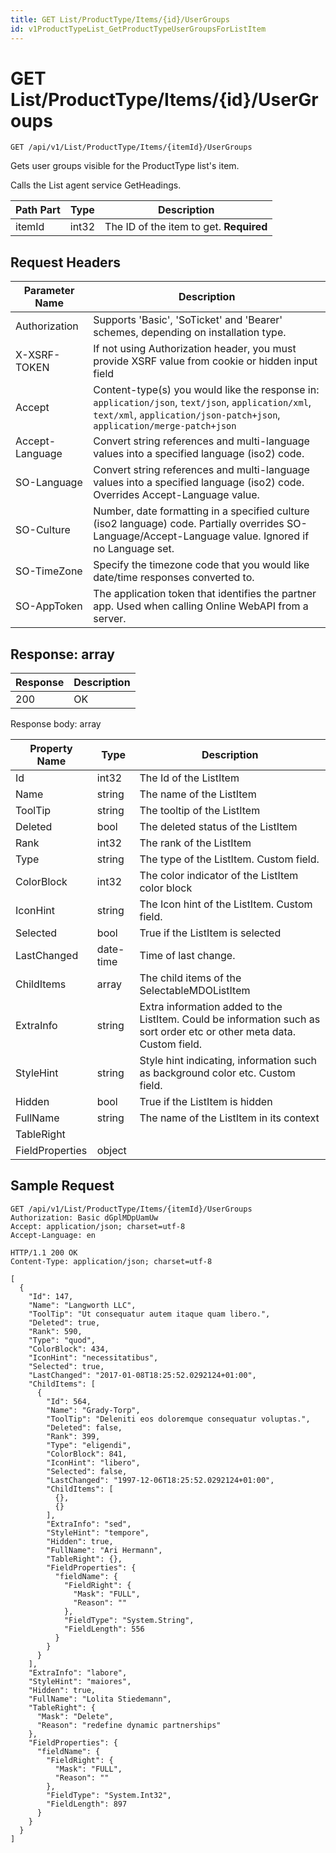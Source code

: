 ```yaml
---
title: GET List/ProductType/Items/{id}/UserGroups
id: v1ProductTypeList_GetProductTypeUserGroupsForListItem
---
```


# GET List/ProductType/Items/{id}/UserGroups

```http
GET /api/v1/List/ProductType/Items/{itemId}/UserGroups
```

Gets user groups visible for the ProductType list's item.

Calls the List agent service GetHeadings.




| Path Part | Type | Description |
|-----------|------|-------------|
| itemId | int32 | The ID of the item to get. **Required** |



## Request Headers

| Parameter Name | Description |
|----------------|-------------|
| Authorization  | Supports 'Basic', 'SoTicket' and 'Bearer' schemes, depending on installation type. |
| X-XSRF-TOKEN   | If not using Authorization header, you must provide XSRF value from cookie or hidden input field |
| Accept         | Content-type(s) you would like the response in: `application/json`, `text/json`, `application/xml`, `text/xml`, `application/json-patch+json`, `application/merge-patch+json` |
| Accept-Language | Convert string references and multi-language values into a specified language (iso2) code. |
| SO-Language | Convert string references and multi-language values into a specified language (iso2) code. Overrides Accept-Language value. |
| SO-Culture | Number, date formatting in a specified culture (iso2 language) code. Partially overrides SO-Language/Accept-Language value. Ignored if no Language set. |
| SO-TimeZone | Specify the timezone code that you would like date/time responses converted to. |
| SO-AppToken | The application token that identifies the partner app. Used when calling Online WebAPI from a server. |


## Response: array



| Response | Description |
|----------------|-------------|
| 200 | OK |

Response body: array

| Property Name | Type |  Description |
|----------------|------|--------------|
| Id | int32 | The Id of the ListItem |
| Name | string | The name of the ListItem |
| ToolTip | string | The tooltip of the ListItem |
| Deleted | bool | The deleted status of the ListItem |
| Rank | int32 | The rank of the ListItem |
| Type | string | The type of the ListItem. Custom field. |
| ColorBlock | int32 | The color indicator of the ListItem color block |
| IconHint | string | The Icon hint of the ListItem. Custom field. |
| Selected | bool | True if the ListItem is selected |
| LastChanged | date-time | Time of last change. |
| ChildItems | array | The child items of the SelectableMDOListItem |
| ExtraInfo | string | Extra information added to the ListItem. Could be information such as sort order etc or other meta data. Custom field. |
| StyleHint | string | Style hint indicating, information such as background color etc. Custom field. |
| Hidden | bool | True if the ListItem is hidden |
| FullName | string | The name of the ListItem in its context |
| TableRight |  |  |
| FieldProperties | object |  |

## Sample Request

```http!
GET /api/v1/List/ProductType/Items/{itemId}/UserGroups
Authorization: Basic dGplMDpUamUw
Accept: application/json; charset=utf-8
Accept-Language: en
```

```http_
HTTP/1.1 200 OK
Content-Type: application/json; charset=utf-8

[
  {
    "Id": 147,
    "Name": "Langworth LLC",
    "ToolTip": "Ut consequatur autem itaque quam libero.",
    "Deleted": true,
    "Rank": 590,
    "Type": "quod",
    "ColorBlock": 434,
    "IconHint": "necessitatibus",
    "Selected": true,
    "LastChanged": "2017-01-08T18:25:52.0292124+01:00",
    "ChildItems": [
      {
        "Id": 564,
        "Name": "Grady-Torp",
        "ToolTip": "Deleniti eos doloremque consequatur voluptas.",
        "Deleted": false,
        "Rank": 399,
        "Type": "eligendi",
        "ColorBlock": 841,
        "IconHint": "libero",
        "Selected": false,
        "LastChanged": "1997-12-06T18:25:52.0292124+01:00",
        "ChildItems": [
          {},
          {}
        ],
        "ExtraInfo": "sed",
        "StyleHint": "tempore",
        "Hidden": true,
        "FullName": "Ari Hermann",
        "TableRight": {},
        "FieldProperties": {
          "fieldName": {
            "FieldRight": {
              "Mask": "FULL",
              "Reason": ""
            },
            "FieldType": "System.String",
            "FieldLength": 556
          }
        }
      }
    ],
    "ExtraInfo": "labore",
    "StyleHint": "maiores",
    "Hidden": true,
    "FullName": "Lolita Stiedemann",
    "TableRight": {
      "Mask": "Delete",
      "Reason": "redefine dynamic partnerships"
    },
    "FieldProperties": {
      "fieldName": {
        "FieldRight": {
          "Mask": "FULL",
          "Reason": ""
        },
        "FieldType": "System.Int32",
        "FieldLength": 897
      }
    }
  }
]
```
